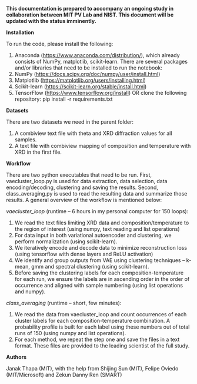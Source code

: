 **This documentation is prepared to accompany an ongoing study in collaboration between MIT PV Lab and NIST. This document will be updated with the status imminently.**

**Installation**

To run the code, please install the following:
1.	Anaconda (https://www.anaconda.com/distribution/), which already consists of NumPy, matplotlib, scikit-learn.
There are several packages and/or libraries that need to be installed to run the notebook:
1.	NumPy (https://docs.scipy.org/doc/numpy/user/install.html)
2.	Matplotlib (https://matplotlib.org/users/installing.html)
3.	Scikit-learn (https://scikit-learn.org/stable/install.html)
4.	TensorFlow (https://www.tensorflow.org/install)
OR clone the following repository: pip install -r requirements.txt 

**Datasets**

There are two datasets we need in the parent folder:
1.	A combiview text file with theta and XRD diffraction values for all samples.
2.	A text file with combiview mapping of composition and temperature with XRD in the first file.

**Workflow**

There are two python executables that need to be run. First, vaecluster_loop.py is used for data extraction, data selection, data encoding/decoding, clustering and saving the results. Second, class_averaging.py is used to read the resulting data and summarize those results. A general overview of the workflow is mentioned below:

*vaecluster_loop* (runtime – 6 hours in my personal computer for 150 loops): 
1.	We read the text files limiting XRD data and composition/temperature to the region of interest (using numpy, text reading and list operations)
2.	For data input in both variational autoencoder and clustering, we perform normalization (using scikit-learn).
3.	We iteratively encode and decode data to minimize reconstruction loss (using tensorflow with dense layers and ReLU activation)
4.	We identify and group outputs from VAE using clustering techniques – k-mean, gmm and spectral clustering (using scikit-learn).
5.	Before saving the clustering labels for each composition-temperature for each run, we ensure the labels are in ascending order in the order of occurrence and aligned with sample numbering (using list operations and numpy).

*class_averaging* (runtime – short, few minutes):
1.	We read the data from vaecluster_loop and count occurrences of each cluster labels for each composition-temperature combination. A probability profile is built for each label using these numbers out of total runs of 150 (using numpy and list operations).
2.	For each method, we repeat the step one and save the files in a text format. These files are provided to the leading scientist of the full study. 

**Authors**

Janak Thapa (MIT), with the help from Shijing Sun (MIT), Felipe Oviedo (MIT/Microsoft) and Zekun Danny Ren (SMART)



